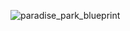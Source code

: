 ![paradise_park_blueprint](https://user-images.githubusercontent.com/70676475/186142534-ea95e7ce-1eb9-4e1e-b0d8-baed53f2e410.jpg)